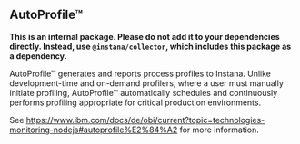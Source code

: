 ## AutoProfile™

**This is an internal package. Please do not add it to your dependencies directly. Instead, use `@instana/collector`, which includes this package as a dependency.**

AutoProfile™ generates and reports process profiles to Instana. Unlike development-time and on-demand profilers, where a user must manually initiate profiling, AutoProfile™ automatically schedules and continuously performs profiling appropriate for critical production environments.

See <https://www.ibm.com/docs/de/obi/current?topic=technologies-monitoring-nodejs#autoprofile%E2%84%A2> for more information.

